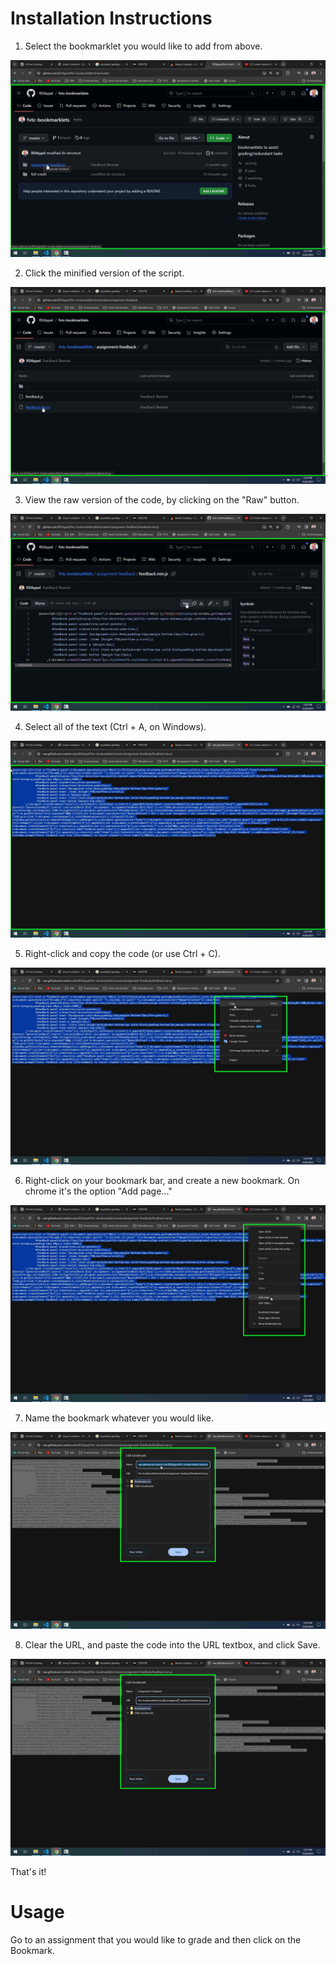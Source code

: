 
# Installation Instructions

1. Select the bookmarklet you would like to add from above.

![Step 1](https://raw.githubusercontent.com/RDAppel/fvtc-bookmarklets/master/tutorial-resources/step1.png)

2. Click the minified version of the script.

![Step 2](https://raw.githubusercontent.com/RDAppel/fvtc-bookmarklets/master/tutorial-resources/step2.png)

3. View the raw version of the code, by clicking on the "Raw" button.

![Step 3](https://raw.githubusercontent.com/RDAppel/fvtc-bookmarklets/master/tutorial-resources/step3.png)

4. Select all of the text (Ctrl + A, on Windows).

![Step 4](https://raw.githubusercontent.com/RDAppel/fvtc-bookmarklets/master/tutorial-resources/step4.png)

5. Right-click and copy the code (or use Ctrl + C).

![Step 5](https://raw.githubusercontent.com/RDAppel/fvtc-bookmarklets/master/tutorial-resources/step5.png)


6. Right-click on your bookmark bar, and create a new bookmark. On chrome it's the option "Add page..."

![Step 6](https://raw.githubusercontent.com/RDAppel/fvtc-bookmarklets/master/tutorial-resources/step6.png)


7. Name the bookmark whatever you would like.

![Step 7](https://raw.githubusercontent.com/RDAppel/fvtc-bookmarklets/master/tutorial-resources/step7.png)


8. Clear the URL, and paste the code into the URL textbox, and click Save.

![Step 8](https://raw.githubusercontent.com/RDAppel/fvtc-bookmarklets/master/tutorial-resources/step8.png)


That's it!

# Usage

Go to an assignment that you would like to grade and then click on the Bookmark.
